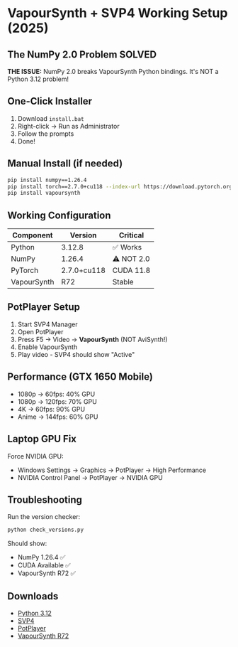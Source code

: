 # VapourSynth + SVP4 Working Setup (2025)

## The NumPy 2.0 Problem SOLVED

**THE ISSUE:** NumPy 2.0 breaks VapourSynth Python bindings. It's NOT a Python 3.12 problem!

## One-Click Installer

1. Download `install.bat`
2. Right-click → Run as Administrator
3. Follow the prompts
4. Done!

## Manual Install (if needed)

```bash
pip install numpy==1.26.4
pip install torch==2.7.0+cu118 --index-url https://download.pytorch.org/whl/cu118
pip install vapoursynth
```

## Working Configuration

| Component | Version | Critical |
|-----------|---------|----------|
| Python | 3.12.8 | ✅ Works |
| NumPy | 1.26.4 | ⚠️ NOT 2.0 |
| PyTorch | 2.7.0+cu118 | CUDA 11.8 |
| VapourSynth | R72 | Stable |

## PotPlayer Setup

1. Start SVP4 Manager
2. Open PotPlayer
3. Press F5 → Video → **VapourSynth** (NOT AviSynth!)
4. Enable VapourSynth
5. Play video - SVP4 should show "Active"

## Performance (GTX 1650 Mobile)

- 1080p → 60fps: 40% GPU
- 1080p → 120fps: 70% GPU
- 4K → 60fps: 90% GPU
- Anime → 144fps: 60% GPU

## Laptop GPU Fix

Force NVIDIA GPU:
- Windows Settings → Graphics → PotPlayer → High Performance
- NVIDIA Control Panel → PotPlayer → NVIDIA GPU

## Troubleshooting

Run the version checker:
```bash
python check_versions.py
```

Should show:
- NumPy 1.26.4 ✅
- CUDA Available ✅
- VapourSynth R72 ✅

## Downloads

- [Python 3.12](https://python.org)
- [SVP4](https://www.svp-team.com)
- [PotPlayer](https://potplayer.daum.net)
- [VapourSynth R72](https://github.com/vapoursynth/vapoursynth/releases)